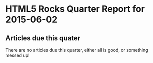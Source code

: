 HTML5 Rocks Quarter Report for 2015-06-02
=========================================

Articles due this quater
------------------------

There are no articles due this quarter, either all is good, or something messed up!

